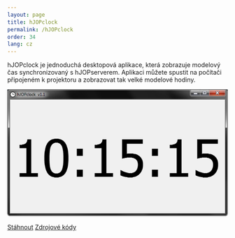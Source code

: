 ```yaml
---
layout: page
title: hJOPclock
permalink: /hJOPclock
order: 34
lang: cz
---
```


hJOPclock je jednoduchá desktopová aplikace, která zobrazuje modelový čas
synchronizovaný s hJOPserverem. Aplikaci můžete spustit na počítači připojeném
k projektoru a zobrazovat tak velké modelové hodiny.

![hJOPclockl](/assets/img/hJOPclock.png)

<a class="btn" href="https://github.com/kmzbrnoI/hJOPclock/releases">Stáhnout</a>
<a class="btn" href="https://github.com/kmzbrnoI/hJOPclock">Zdrojové kódy</a>
